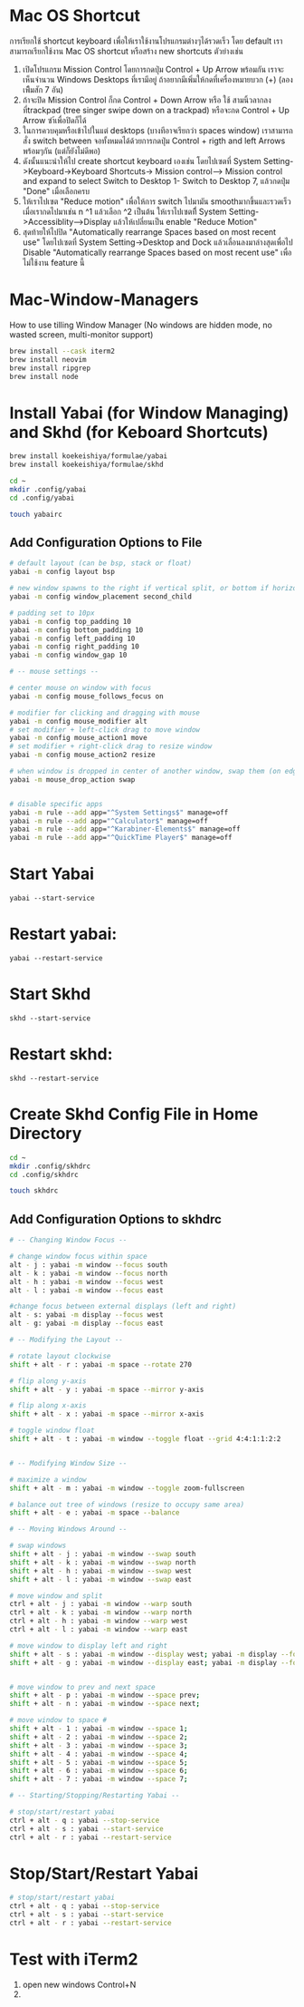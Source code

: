 # Mac OS Shortcut
การเรียกใช้ shortcut keyboard เพื่อให้เราใช้งานโปรแกรมต่างๆได้รวดเร็ว โดย default เราสามารถเรียกใช้งาน Mac OS shortcut หรือสร้าง new shortcuts ตัวย่างเช่น

1. เปิดโปรแกรม Mission Control โดยการกดปุ่ม  Control + Up Arrow พร้อมกัน เราจะเห็นจำนวน Windows Desktops ที่เรามีอยู่ ถ้าอยากมีเพิ่มให้กดที่เครื่องหมายบวก (+) (ลองเพิืมสัก 7 อัน)
2. ถ้าจะปิด Mission Control ก็กด Control + Down Arrow หรือ ใช้ สามนิ้วลากลงที่trackpad (tree singer swipe down on a trackpad) หรือจะกด Control + Up Arrow ซำ้เพื่อปิดก็ได้ 
3. ในการควบคุมหรือเข้าไปในแต่ desktops (บางทีอาจเรียกว่า spaces window) เราสามารถสั่ง switch between จอทั้งหมดได้ด้วยการกดปุ่ม Control + rigth and left Arrows พร้อมๆกัน (แต่ก็ยังไม่ดีพอ)
5. ดังนั้นแนะนำให้ไป create shortcut keyboard เองเช่น โดยไปเซตที่ System Setting->Keyboard->Keyboard Shortcuts-> Mission control--> Mission control and expand to select Switch to Desktop 1- Switch to Desktop 7, แล้วกดปุ่ม "Done" เมื่อเลือกครบ
6. ให้เราไปเซต "Reduce motion" เพื่อให้การ switch ไปมามัน smoothมากขึ้นและรวดเร็วเมื่อเรากดไปมาเช่น n ^1  แล้วเลือก ^2 เป็นต้น ให้เราไปเซตทีี่  System Setting->Accessiblity-->Display แล้วให้เปลี่ยนเป็น enable "Reduce Motion"  
7. สุดท้ายให้ไปปิด "Automatically rearrange Spaces based on most recent use"  โดยไปเซตที่  System Setting->Desktop and Dock แล้วเลื่อนลงมาล่างสุดเพื่อไป Disable "Automatically rearrange Spaces based on most recent use" เพื่อไม่ใช้งาน feature นี้

# Mac-Window-Managers
How to use tilling Window Manager (No windows are hidden mode, no wasted screen, multi-monitor support)

```bash
brew install --cask iterm2
brew install neovim
brew install ripgrep
brew install node
```

# Install Yabai (for Window Managing) and Skhd (for Keboard Shortcuts)
```bash
brew install koekeishiya/formulae/yabai
brew install koekeishiya/formulae/skhd

cd ~
mkdir .config/yabai
cd .config/yabai

touch yabairc
```

## Add Configuration Options to File

```bash
# default layout (can be bsp, stack or float)
yabai -m config layout bsp

# new window spawns to the right if vertical split, or bottom if horizontal split
yabai -m config window_placement second_child

# padding set to 10px
yabai -m config top_padding 10
yabai -m config bottom_padding 10
yabai -m config left_padding 10
yabai -m config right_padding 10
yabai -m config window_gap 10

# -- mouse settings --

# center mouse on window with focus
yabai -m config mouse_follows_focus on

# modifier for clicking and dragging with mouse
yabai -m config mouse_modifier alt
# set modifier + left-click drag to move window
yabai -m config mouse_action1 move
# set modifier + right-click drag to resize window
yabai -m config mouse_action2 resize

# when window is dropped in center of another window, swap them (on edges it will split it)
yabai -m mouse_drop_action swap


# disable specific apps
yabai -m rule --add app="^System Settings$" manage=off
yabai -m rule --add app="^Calculator$" manage=off
yabai -m rule --add app="^Karabiner-Elements$" manage=off
yabai -m rule --add app="^QuickTime Player$" manage=off
```


# Start Yabai

`yabai --start-service`

# Restart yabai:

`yabai --restart-service`

# Start Skhd

`skhd --start-service`

# Restart skhd:
`skhd --restart-service`

# Create Skhd Config File in Home Directory
```bash
cd ~
mkdir .config/skhdrc
cd .config/skhdrc

touch skhdrc
```

## Add Configuration Options to skhdrc 
```bash
# -- Changing Window Focus --

# change window focus within space
alt - j : yabai -m window --focus south
alt - k : yabai -m window --focus north
alt - h : yabai -m window --focus west
alt - l : yabai -m window --focus east

#change focus between external displays (left and right)
alt - s: yabai -m display --focus west
alt - g: yabai -m display --focus east

# -- Modifying the Layout --

# rotate layout clockwise
shift + alt - r : yabai -m space --rotate 270

# flip along y-axis
shift + alt - y : yabai -m space --mirror y-axis

# flip along x-axis
shift + alt - x : yabai -m space --mirror x-axis

# toggle window float
shift + alt - t : yabai -m window --toggle float --grid 4:4:1:1:2:2


# -- Modifying Window Size --

# maximize a window
shift + alt - m : yabai -m window --toggle zoom-fullscreen

# balance out tree of windows (resize to occupy same area)
shift + alt - e : yabai -m space --balance

# -- Moving Windows Around --

# swap windows
shift + alt - j : yabai -m window --swap south
shift + alt - k : yabai -m window --swap north
shift + alt - h : yabai -m window --swap west
shift + alt - l : yabai -m window --swap east

# move window and split
ctrl + alt - j : yabai -m window --warp south
ctrl + alt - k : yabai -m window --warp north
ctrl + alt - h : yabai -m window --warp west
ctrl + alt - l : yabai -m window --warp east

# move window to display left and right
shift + alt - s : yabai -m window --display west; yabai -m display --focus west;
shift + alt - g : yabai -m window --display east; yabai -m display --focus east;


# move window to prev and next space
shift + alt - p : yabai -m window --space prev;
shift + alt - n : yabai -m window --space next;

# move window to space #
shift + alt - 1 : yabai -m window --space 1;
shift + alt - 2 : yabai -m window --space 2;
shift + alt - 3 : yabai -m window --space 3;
shift + alt - 4 : yabai -m window --space 4;
shift + alt - 5 : yabai -m window --space 5;
shift + alt - 6 : yabai -m window --space 6;
shift + alt - 7 : yabai -m window --space 7;

# -- Starting/Stopping/Restarting Yabai --

# stop/start/restart yabai
ctrl + alt - q : yabai --stop-service
ctrl + alt - s : yabai --start-service
ctrl + alt - r : yabai --restart-service
````

# Stop/Start/Restart Yabai
```bash
# stop/start/restart yabai
ctrl + alt - q : yabai --stop-service
ctrl + alt - s : yabai --start-service
ctrl + alt - r : yabai --restart-service
```

# Test with iTerm2
1. open new windows Control+N
2. 

